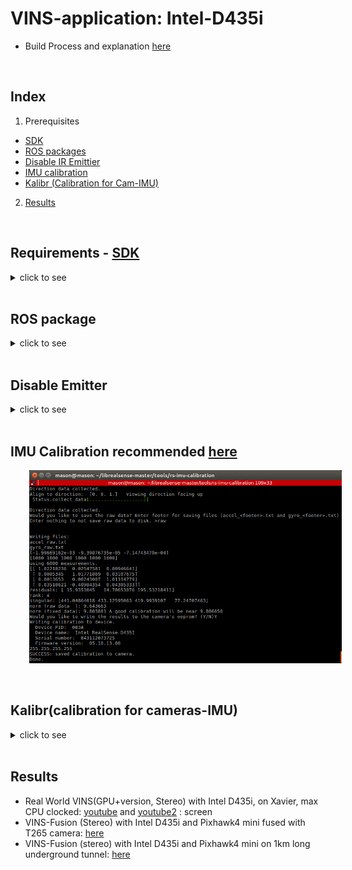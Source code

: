 # VINS-application: Intel-D435i
+ Build Process and explanation [here](https://github.com/engcang/VINS-application)
<br>

## Index
1. Prerequisites
+ [SDK](#requirements---sdk)
+ [ROS packages](#ros-package)
+ [Disable IR Emittier](#disable-emitter)
+ [IMU calibration](#imu-calibration-recommended-here)
+ [Kalibr (Calibration for Cam-IMU)](#kalibrcalibration-for-cameras-imu)
2. [Results](#results)

<br>

## Requirements - [SDK](https://github.com/IntelRealSense/librealsense)
<details><summary>click to see</summary>

### ● Necessary for basic use / ROS version - referred [here](https://github.com/zinuok/Xavier_NX) and [here](https://github.com/IntelRealSense/librealsense/blob/master/doc/installation.md)
#### ● Jetson boards: add *-DFORCE_RSUSB_BACKEND=ON -DBUILD_WITH_CUDA=true*
~~~shell
  $ sudo apt-get install git libssl-dev libusb-1.0-0-dev pkg-config libgtk-3-dev
  $ sudo apt-get install libglfw3-dev libgl1-mesa-dev libglu1-mesa-dev
  $ git clone https://github.com/IntelRealSense/librealsense.git
  $ cd librealsense && mkdir build && cd build
  $ cmake .. -DCMAKE_BUILD_TYPE=Release
  $ sudo make uninstall && make clean
  $ time make -j8 && sudo make install
~~~

### ● Trouble shooting
  + **DS5 group_devices is empty** -> add CMake option
  ~~~
    $ cmake .. -DCMAKE_BUILD_TYPE=Release -DFORCE_RSUSB_BACKEND=ON
  ~~~
  + **Failed to set power state error** or **UDEV-Rules are missing**
  ~~~
    $ sudo cp [librealsense path]/config/99-realsense-libusb.rules /etc/udev/rules.d/99-realsense-libusb.rules && sudo udevadm control --reload-rules && udevadm trigger
    $ reboot
  ~~~

</details>

<br>

## ROS package
<details><summary>click to see</summary>
  
+ Intel Realsense2 ROS [here](https://github.com/intel-ros/realsense)

~~~shell
$ cd ~/catkin_ws/src && wget https://github.com/intel-ros/realsense/archive/<$version>.zip
$ unzip realsense-<$version>.zip
$ cd ..
$ catkin build realsense2_camera -DCATKIN_ENABLE_TESTING=False -DCMAKE_BUILD_TYPE=Release -j8
$ source ./devel/setup.bash
~~~
+ Trouble shooting **"Could not find a package configuration file provided by "ddynamic_reconfigure"**
  + `$ sudo apt install ros-<distro>-ddynamic-reconfigure`

</details>

<br>

## Disable **Emitter**

<details><summary>click to see</summary>
  
+ Disable **Emitter** using **/usr/local/bin/realsense-viewer**, save the **json** file and
  <p align="center">
  <img src="https://github.com/engcang/image-files/blob/master/vins/1.png" width="600" hspace="50"/>
  </p>

+ Check ***"controls-laserstate=off"*** in the .json file
+ import the **json** file at the **rs_camera.launch** file as figure.
  <p align="center">
  <img src="https://github.com/engcang/image-files/blob/master/vins/2.png" width="500" hspace="30"/>
  </p>

</details>

<br>

## IMU Calibration recommended [here](https://www.intel.com/content/dam/support/us/en/documents/emerging-technologies/intel-realsense-technology/RealSense_Depth_D435i_IMU_Calib.pdf)
  <p align="center">
  <img src="https://github.com/engcang/VINS-application/blob/Intel-D435i/imu_calibration.png" width="500" hspace="30"/>
  </p>

<br>

## Kalibr(calibration for cameras-IMU)

<details><summary>click to see</summary>


### Remember to use `pinhole-radtan` model in Kalibr and `pinhole` model in VINS-Fusion <br> use `linear_interpolation` for `unite_imu_method` in realsense camera `launch` file

+ Used [Kalibr](https://github.com/ethz-asl/kalibr) as [here](https://support.stereolabs.com/hc/en-us/articles/360012749113-How-can-I-use-Kalibr-with-the-ZED-Mini-camera-in-ROS-) for ZED-mini camera
+ a lot referred [here](https://github.com/intel-ros/realsense/issues/563) for imu models, configuration, emitter disabling, and VIO result
+ First, calibrate cameras
~~~shell
$ kalibr_calibrate_cameras --bag Kalibr_data.bag --topics /camera/infra1/image_rect_raw /camera/infra2/image_rect_raw --models pinhole-radtan pinhole-radtan --target april_grid.yaml
~~~
+ Then, calibrate IMU with cameras
~~~shell
$ kalibr_calibrate_imu_camera --bag Kalibr_data.bag --cam camchain-Kalibr_data.yaml --imu imu-params.yaml --target april_grid.yaml
~~~
+ for `imu-params.yaml`, I used
~~~python
#Accelerometers
accelerometer_noise_density: 0.001865   #Noise density (continuous-time)
accelerometer_random_walk:   0.0002   #Bias random walk

#Gyroscopes
gyroscope_noise_density:     0.0018685   #Noise density (continuous-time)
gyroscope_random_walk:       0.000004   #Bias random walk

rostopic:                    /camera/imu      #the IMU ROS topic
update_rate:                 400.0     #Hz (for discretization of the values above)
~~~

</details>

<br>

## Results
+ Real World VINS(GPU+version, Stereo) with Intel D435i, on Xavier, max CPU clocked: [youtube](https://youtu.be/b3l1TeNKyeU) and [youtube2](https://youtu.be/7yMDqiO2A2Q) : screen
+ VINS-Fusion (Stereo) with Intel D435i and Pixhawk4 mini fused with T265 camera: [here](https://engcang.github.io/mavros_vision_pose/)
+ VINS-Fusion (stereo) with Intel D435i and Pixhawk4 mini on 1km long underground tunnel: [here](https://youtu.be/Gx0PSMCeR1g)
